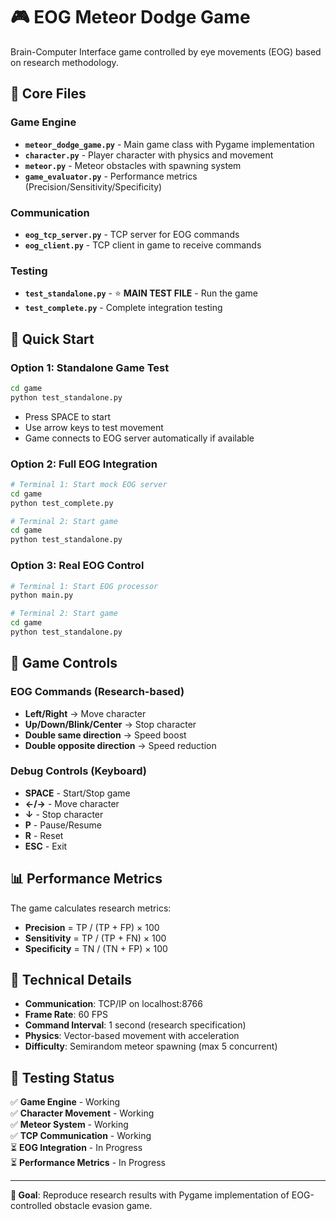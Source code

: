 # 🎮 EOG Meteor Dodge Game

Brain-Computer Interface game controlled by eye movements (EOG) based on research methodology.

## 📁 Core Files

### Game Engine
- **`meteor_dodge_game.py`** - Main game class with Pygame implementation
- **`character.py`** - Player character with physics and movement
- **`meteor.py`** - Meteor obstacles with spawning system
- **`game_evaluator.py`** - Performance metrics (Precision/Sensitivity/Specificity)

### Communication
- **`eog_tcp_server.py`** - TCP server for EOG commands
- **`eog_client.py`** - TCP client in game to receive commands

### Testing
- **`test_standalone.py`** - ⭐ **MAIN TEST FILE** - Run the game
- **`test_complete.py`** - Complete integration testing

## 🚀 Quick Start

### Option 1: Standalone Game Test
```bash
cd game
python test_standalone.py
```
- Press SPACE to start
- Use arrow keys to test movement
- Game connects to EOG server automatically if available

### Option 2: Full EOG Integration
```bash
# Terminal 1: Start mock EOG server
cd game
python test_complete.py

# Terminal 2: Start game
cd game  
python test_standalone.py
```

### Option 3: Real EOG Control
```bash
# Terminal 1: Start EOG processor
python main.py

# Terminal 2: Start game
cd game
python test_standalone.py
```

## 🎯 Game Controls

### EOG Commands (Research-based)
- **Left/Right** → Move character
- **Up/Down/Blink/Center** → Stop character
- **Double same direction** → Speed boost
- **Double opposite direction** → Speed reduction

### Debug Controls (Keyboard)
- **SPACE** - Start/Stop game
- **←/→** - Move character
- **↓** - Stop character
- **P** - Pause/Resume
- **R** - Reset
- **ESC** - Exit

## 📊 Performance Metrics

The game calculates research metrics:
- **Precision** = TP / (TP + FP) × 100
- **Sensitivity** = TP / (TP + FN) × 100
- **Specificity** = TN / (TN + FP) × 100

## 🔧 Technical Details

- **Communication**: TCP/IP on localhost:8766
- **Frame Rate**: 60 FPS
- **Command Interval**: 1 second (research specification)
- **Physics**: Vector-based movement with acceleration
- **Difficulty**: Semirandom meteor spawning (max 5 concurrent)

## 🧪 Testing Status

✅ **Game Engine** - Working  
✅ **Character Movement** - Working  
✅ **Meteor System** - Working  
✅ **TCP Communication** - Working  
⏳ **EOG Integration** - In Progress  
⏳ **Performance Metrics** - In Progress  

---

**🎯 Goal**: Reproduce research results with Pygame implementation of EOG-controlled obstacle evasion game.
